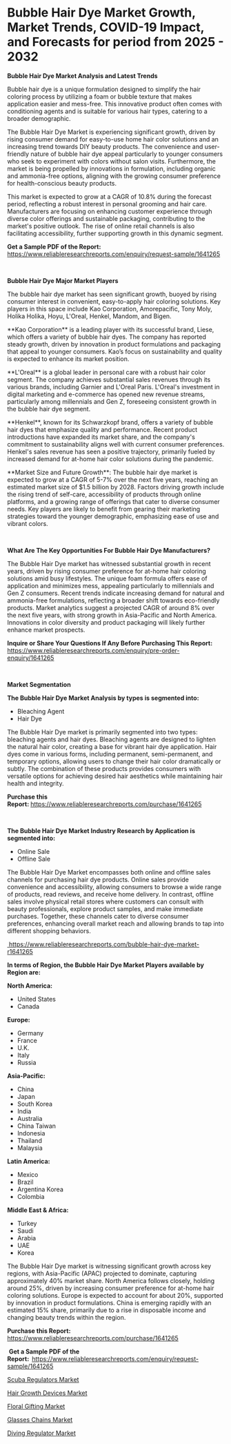 <p><h1>Bubble Hair Dye Market Growth, Market Trends, COVID-19 Impact, and Forecasts for period from 2025 - 2032</h1></p><p><strong>Bubble Hair Dye Market Analysis and Latest Trends</strong></p>
<p><p>Bubble hair dye is a unique formulation designed to simplify the hair coloring process by utilizing a foam or bubble texture that makes application easier and mess-free. This innovative product often comes with conditioning agents and is suitable for various hair types, catering to a broader demographic. </p><p>The Bubble Hair Dye Market is experiencing significant growth, driven by rising consumer demand for easy-to-use home hair color solutions and an increasing trend towards DIY beauty products. The convenience and user-friendly nature of bubble hair dye appeal particularly to younger consumers who seek to experiment with colors without salon visits. Furthermore, the market is being propelled by innovations in formulation, including organic and ammonia-free options, aligning with the growing consumer preference for health-conscious beauty products.</p><p>This market is expected to grow at a CAGR of 10.8% during the forecast period, reflecting a robust interest in personal grooming and hair care. Manufacturers are focusing on enhancing customer experience through diverse color offerings and sustainable packaging, contributing to the market's positive outlook. The rise of online retail channels is also facilitating accessibility, further supporting growth in this dynamic segment.</p></p>
<p><strong>Get a Sample PDF of the Report:&nbsp;</strong> <a href="https://www.reliableresearchreports.com/enquiry/request-sample/1641265?utm_campaign=11&utm_medium=2&utm_source=Github&utm_content=ia&utm_term=05042025&utm_id=bubble-hair-dye">https://www.reliableresearchreports.com/enquiry/request-sample/1641265</a></p>
<p>&nbsp;</p>
<p><strong>Bubble Hair Dye Major Market Players</strong></p>
<p><p>The bubble hair dye market has seen significant growth, buoyed by rising consumer interest in convenient, easy-to-apply hair coloring solutions. Key players in this space include Kao Corporation, Amorepacific, Tony Moly, Holika Holika, Hoyu, L'Oreal, Henkel, Mandom, and Bigen.</p><p>**Kao Corporation** is a leading player with its successful brand, Liese, which offers a variety of bubble hair dyes. The company has reported steady growth, driven by innovation in product formulations and packaging that appeal to younger consumers. Kao’s focus on sustainability and quality is expected to enhance its market position.</p><p>**L'Oreal** is a global leader in personal care with a robust hair color segment. The company achieves substantial sales revenues through its various brands, including Garnier and L'Oreal Paris. L'Oreal's investment in digital marketing and e-commerce has opened new revenue streams, particularly among millennials and Gen Z, foreseeing consistent growth in the bubble hair dye segment.</p><p>**Henkel**, known for its Schwarzkopf brand, offers a variety of bubble hair dyes that emphasize quality and performance. Recent product introductions have expanded its market share, and the company's commitment to sustainability aligns well with current consumer preferences. Henkel's sales revenue has seen a positive trajectory, primarily fueled by increased demand for at-home hair color solutions during the pandemic.</p><p>**Market Size and Future Growth**: The bubble hair dye market is expected to grow at a CAGR of 5-7% over the next five years, reaching an estimated market size of $1.5 billion by 2028. Factors driving growth include the rising trend of self-care, accessibility of products through online platforms, and a growing range of offerings that cater to diverse consumer needs. Key players are likely to benefit from gearing their marketing strategies toward the younger demographic, emphasizing ease of use and vibrant colors.</p></p>
<p>&nbsp;</p>
<p><strong>What Are The Key Opportunities For Bubble Hair Dye Manufacturers?</strong></p>
<p><p>The Bubble Hair Dye market has witnessed substantial growth in recent years, driven by rising consumer preference for at-home hair coloring solutions amid busy lifestyles. The unique foam formula offers ease of application and minimizes mess, appealing particularly to millennials and Gen Z consumers. Recent trends indicate increasing demand for natural and ammonia-free formulations, reflecting a broader shift towards eco-friendly products. Market analytics suggest a projected CAGR of around 8% over the next five years, with strong growth in Asia-Pacific and North America. Innovations in color diversity and product packaging will likely further enhance market prospects.</p></p>
<p><strong>Inquire or Share Your Questions If Any Before Purchasing This Report:</strong> <a href="https://www.reliableresearchreports.com/enquiry/pre-order-enquiry/1641265?utm_campaign=11&utm_medium=2&utm_source=Github&utm_content=ia&utm_term=05042025&utm_id=bubble-hair-dye">https://www.reliableresearchreports.com/enquiry/pre-order-enquiry/1641265</a></p>
<p>&nbsp;</p>
<p><strong>Market Segmentation</strong></p>
<p><strong>The Bubble Hair Dye Market Analysis by types is segmented into:</strong></p>
<p><ul><li>Bleaching Agent</li><li>Hair Dye</li></ul></p>
<p><p>The Bubble Hair Dye market is primarily segmented into two types: bleaching agents and hair dyes. Bleaching agents are designed to lighten the natural hair color, creating a base for vibrant hair dye application. Hair dyes come in various forms, including permanent, semi-permanent, and temporary options, allowing users to change their hair color dramatically or subtly. The combination of these products provides consumers with versatile options for achieving desired hair aesthetics while maintaining hair health and integrity.</p></p>
<p><strong>Purchase this Report:&nbsp;</strong><a href="https://www.reliableresearchreports.com/purchase/1641265?utm_campaign=11&utm_medium=2&utm_source=Github&utm_content=ia&utm_term=05042025&utm_id=bubble-hair-dye">https://www.reliableresearchreports.com/purchase/1641265</a></p>
<p>&nbsp;</p>
<p><strong>The Bubble Hair Dye Market Industry Research by Application is segmented into:</strong></p>
<p><ul><li>Online Sale</li><li>Offline Sale</li></ul></p>
<p><p>The Bubble Hair Dye Market encompasses both online and offline sales channels for purchasing hair dye products. Online sales provide convenience and accessibility, allowing consumers to browse a wide range of products, read reviews, and receive home delivery. In contrast, offline sales involve physical retail stores where customers can consult with beauty professionals, explore product samples, and make immediate purchases. Together, these channels cater to diverse consumer preferences, enhancing overall market reach and allowing brands to tap into different shopping behaviors.</p></p>
<p><a href="https://www.reliableresearchreports.com/bubble-hair-dye-market-r1641265?utm_campaign=11&utm_medium=2&utm_source=Github&utm_content=ia&utm_term=05042025&utm_id=bubble-hair-dye">&nbsp;https://www.reliableresearchreports.com/bubble-hair-dye-market-r1641265</a></p>
<p><strong>In terms of Region, the Bubble Hair Dye Market Players available by Region are:</strong></p>
<p>
    <p> <strong> North America: </strong>
        <ul>
            <li>United States</li>
            <li>Canada</li>
        </ul>
        </p> 
    <p> <strong> Europe: </strong>
        <ul>
            <li>Germany</li>
            <li>France</li>
            <li>U.K.</li>
            <li>Italy</li>
            <li>Russia</li>
        </ul>
        </p> 
    <p> <strong> Asia-Pacific: </strong>
        <ul>
            <li>China</li>
            <li>Japan</li>
            <li>South Korea</li>
            <li>India</li>
            <li>Australia</li>
            <li>China Taiwan</li>
            <li>Indonesia</li>
            <li>Thailand</li>
            <li>Malaysia</li>
        </ul>
        </p> 
    <p> <strong> Latin America: </strong>
        <ul>
            <li>Mexico</li>
            <li>Brazil</li>
            <li>Argentina Korea</li>
            <li>Colombia</li>
        </ul>
        </p> 
    <p> <strong> Middle East & Africa: </strong>
        <ul>
            <li>Turkey</li>
            <li>Saudi</li>
            <li>Arabia</li>
            <li>UAE</li>
            <li>Korea</li>
        </ul>
    </p>
    </p>
<p><p>The Bubble Hair Dye market is witnessing significant growth across key regions, with Asia-Pacific (APAC) projected to dominate, capturing approximately 40% market share. North America follows closely, holding around 25%, driven by increasing consumer preference for at-home hair coloring solutions. Europe is expected to account for about 20%, supported by innovation in product formulations. China is emerging rapidly with an estimated 15% share, primarily due to a rise in disposable income and changing beauty trends within the region.</p></p>
<p><strong>Purchase this Report: </strong><a href="https://www.reliableresearchreports.com/purchase/1641265?utm_campaign=11&utm_medium=2&utm_source=Github&utm_content=ia&utm_term=05042025&utm_id=bubble-hair-dye">https://www.reliableresearchreports.com/purchase/1641265</a></p>
<p>&nbsp;<strong>Get a Sample PDF of the Report:&nbsp;&nbsp;</strong><a href="https://www.reliableresearchreports.com/enquiry/request-sample/1641265?utm_campaign=11&utm_medium=2&utm_source=Github&utm_content=ia&utm_term=05042025&utm_id=bubble-hair-dye">https://www.reliableresearchreports.com/enquiry/request-sample/1641265</a></p>
<p><strong></strong></p>
<p><p><a href="https://github.com/lamlebienz7j/Market-Research-Report-List-1/blob/main/scuba-regulators-market.md?utm_campaign=11&utm_medium=2&utm_source=Github&utm_content=ia&utm_term=05042025&utm_id=bubble-hair-dye">Scuba Regulators Market</a></p><p><a href="https://github.com/abbasgwiltke/Market-Research-Report-List-1/blob/main/hair-growth-devices-market.md?utm_campaign=11&utm_medium=2&utm_source=Github&utm_content=ia&utm_term=05042025&utm_id=bubble-hair-dye">Hair Growth Devices Market</a></p><p><a href="https://github.com/artussavasrv/Market-Research-Report-List-1/blob/main/floral-gifting-market.md?utm_campaign=11&utm_medium=2&utm_source=Github&utm_content=ia&utm_term=05042025&utm_id=bubble-hair-dye">Floral Gifting Market</a></p><p><a href="https://github.com/tauchzuazoli/Market-Research-Report-List-1/blob/main/glasses-chains-market.md?utm_campaign=11&utm_medium=2&utm_source=Github&utm_content=ia&utm_term=05042025&utm_id=bubble-hair-dye">Glasses Chains Market</a></p><p><a href="https://github.com/zappasuccofz/Market-Research-Report-List-1/blob/main/diving-regulator-market.md?utm_campaign=11&utm_medium=2&utm_source=Github&utm_content=ia&utm_term=05042025&utm_id=bubble-hair-dye">Diving Regulator Market</a></p></p>